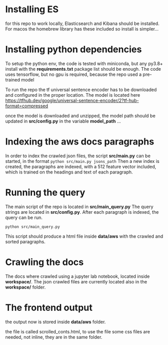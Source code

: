 
# Installing ES

for this repo to work locally, Elasticsearch and Kibana should be installed.
For macos the homebrew library has these included so install is simpler...

# Installing python dependencies

To setup the python env, the code is tested with miniconda,
but any py3.8+ install with the **requirements.txt** package list should be enough.
The code uses tensorflow, but no gpu is required, because the repo used a pre-trained model

To run the repo the tf universal sentence encoder has to be downloaded and configured in the proper location.
The model is located here 
https://tfhub.dev/google/universal-sentence-encoder/2?tf-hub-format=compressed

once the model is downloaded and unzipped, the model path should be updated in **src/config.py**
in the variable **model_path** ...

# Indexing the aws docs paragraphs

In order to index the crawled json files, the script **src/main.py** can be started,
in the format `
python src/main.py jsons_path
`
Then a new index is created, the paragraphs are indexed, 
with a 512 feature vector included,
which is trained on the headings and text of each paragraph.

# Running the query

The main script of the repo is located in **src/main_query.py**
The query strings are located in **src/config.py**.
After each paragraph is indexed, the query can be run.

`
python src/main_query.py
`

This script should produce a html file inside **data/aws** with the crawled and sorted paragraphs.

# Crawling the docs

The docs where crawled using a jupyter lab notebook, located inside **workspace/**.
The json crawled files are currently located also in the **workspace/** folder.


# The frontend output

the output now is stored inside **data/aws** folder. 

the file is called scrolled_conts.html,
to use the file some css files are needed, not inline,
they are in the same folder.